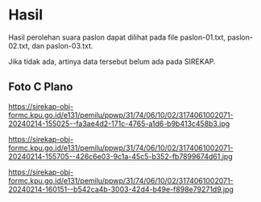 # Hasil

Hasil perolehan suara paslon dapat dilihat pada file paslon-01.txt, paslon-02.txt, dan paslon-03.txt.

Jika tidak ada, artinya data tersebut belum ada pada SIREKAP.

## Foto C Plano

https://sirekap-obj-formc.kpu.go.id/e131/pemilu/ppwp/31/74/06/10/02/3174061002071-20240214-155025--fa3ae4d2-171c-4765-a1d6-b9b413c458b3.jpg

https://sirekap-obj-formc.kpu.go.id/e131/pemilu/ppwp/31/74/06/10/02/3174061002071-20240214-155705--426c6e03-9c1a-45c5-b352-fb7899674d61.jpg

https://sirekap-obj-formc.kpu.go.id/e131/pemilu/ppwp/31/74/06/10/02/3174061002071-20240214-160151--b542ca4b-3003-42d4-b49e-f898e79271d9.jpg
